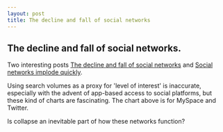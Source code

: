 ```yaml
---
layout: post
title: The decline and fall of social networks
---
```


## The decline and fall of social networks.

<script type="text/javascript" src="//www.google.co.uk/trends/embed.js?hl=en-US&q=twitter,+myspace&cmpt=q&tz&tz&content=1&cid=TIMESERIES_GRAPH_0&export=5&w=600&h=330"></script>

Two interesting posts [The decline and fall of social networks](https://pinboard.in/cached/6ec7d819d03d/) and [Social networks implode quickly](http://diegobasch.com/social-networks-implode-quickly).

Using search volumes as a proxy for 'level of interest' is inaccurate, especially with the advent of app-based access to social platforms, but these kind of charts are fascinating. The chart above is for MySpace and Twitter.

Is collapse an inevitable part of how these networks function?